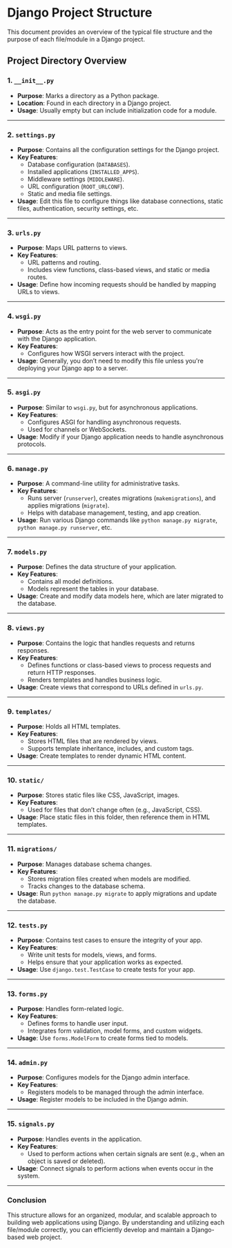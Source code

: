 
# Django Project Structure

This document provides an overview of the typical file structure and the purpose of each file/module in a Django project.

## Project Directory Overview

### 1. **`__init__.py`**
   - **Purpose**: Marks a directory as a Python package.
   - **Location**: Found in each directory in a Django project.
   - **Usage**: Usually empty but can include initialization code for a module.

---

### 2. **`settings.py`**
   - **Purpose**: Contains all the configuration settings for the Django project.
   - **Key Features**:
     - Database configuration (`DATABASES`).
     - Installed applications (`INSTALLED_APPS`).
     - Middleware settings (`MIDDLEWARE`).
     - URL configuration (`ROOT_URLCONF`).
     - Static and media file settings.
   - **Usage**: Edit this file to configure things like database connections, static files, authentication, security settings, etc.

---

### 3. **`urls.py`**
   - **Purpose**: Maps URL patterns to views.
   - **Key Features**:
     - URL patterns and routing.
     - Includes view functions, class-based views, and static or media routes.
   - **Usage**: Define how incoming requests should be handled by mapping URLs to views.

---

### 4. **`wsgi.py`**
   - **Purpose**: Acts as the entry point for the web server to communicate with the Django application.
   - **Key Features**:
     - Configures how WSGI servers interact with the project.
   - **Usage**: Generally, you don’t need to modify this file unless you're deploying your Django app to a server.

---

### 5. **`asgi.py`**
   - **Purpose**: Similar to `wsgi.py`, but for asynchronous applications.
   - **Key Features**:
     - Configures ASGI for handling asynchronous requests.
     - Used for channels or WebSockets.
   - **Usage**: Modify if your Django application needs to handle asynchronous protocols.

---

### 6. **`manage.py`**
   - **Purpose**: A command-line utility for administrative tasks.
   - **Key Features**:
     - Runs server (`runserver`), creates migrations (`makemigrations`), and applies migrations (`migrate`).
     - Helps with database management, testing, and app creation.
   - **Usage**: Run various Django commands like `python manage.py migrate`, `python manage.py runserver`, etc.

---

### 7. **`models.py`**
   - **Purpose**: Defines the data structure of your application.
   - **Key Features**:
     - Contains all model definitions.
     - Models represent the tables in your database.
   - **Usage**: Create and modify data models here, which are later migrated to the database.

---

### 8. **`views.py`**
   - **Purpose**: Contains the logic that handles requests and returns responses.
   - **Key Features**:
     - Defines functions or class-based views to process requests and return HTTP responses.
     - Renders templates and handles business logic.
   - **Usage**: Create views that correspond to URLs defined in `urls.py`.

---

### 9. **`templates/`**
   - **Purpose**: Holds all HTML templates.
   - **Key Features**:
     - Stores HTML files that are rendered by views.
     - Supports template inheritance, includes, and custom tags.
   - **Usage**: Create templates to render dynamic HTML content.

---

### 10. **`static/`**
   - **Purpose**: Stores static files like CSS, JavaScript, images.
   - **Key Features**:
     - Used for files that don’t change often (e.g., JavaScript, CSS).
   - **Usage**: Place static files in this folder, then reference them in HTML templates.

---

### 11. **`migrations/`**
   - **Purpose**: Manages database schema changes.
   - **Key Features**:
     - Stores migration files created when models are modified.
     - Tracks changes to the database schema.
   - **Usage**: Run `python manage.py migrate` to apply migrations and update the database.

---

### 12. **`tests.py`**
   - **Purpose**: Contains test cases to ensure the integrity of your app.
   - **Key Features**:
     - Write unit tests for models, views, and forms.
     - Helps ensure that your application works as expected.
   - **Usage**: Use `django.test.TestCase` to create tests for your app.

---

### 13. **`forms.py`**
   - **Purpose**: Handles form-related logic.
   - **Key Features**:
     - Defines forms to handle user input.
     - Integrates form validation, model forms, and custom widgets.
   - **Usage**: Use `forms.ModelForm` to create forms tied to models.

---

### 14. **`admin.py`**
   - **Purpose**: Configures models for the Django admin interface.
   - **Key Features**:
     - Registers models to be managed through the admin interface.
   - **Usage**: Register models to be included in the Django admin.

---

### 15. **`signals.py`**
   - **Purpose**: Handles events in the application.
   - **Key Features**:
     - Used to perform actions when certain signals are sent (e.g., when an object is saved or deleted).
   - **Usage**: Connect signals to perform actions when events occur in the system.

---

### Conclusion

This structure allows for an organized, modular, and scalable approach to building web applications using Django. By understanding and utilizing each file/module correctly, you can efficiently develop and maintain a Django-based web project.

